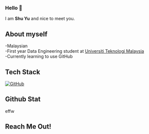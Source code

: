 ### Hello 👋

I am  __Shu Yu__ and nice to meet you.

## About myself
-Malaysian    
-First year Data Engineering student at [Universiti Teknologi Malaysia](https://www.utm.my)    
-Currently learning to use GitHub    

## Tech Stack
<p align="left">
    <a href="mailto:shu.yu2003@graduate.utm.my"><img alt="GitHub" src="https://img.shields.io/badge/Email-shu.yu2003%40graduate.utm.my-red"></a>

## Github Stat
effw

## Reach Me Out!


